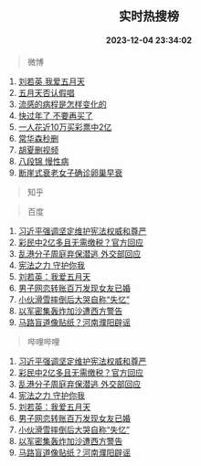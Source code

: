<div align="center"><h2>实时热搜榜</h2><h4>2023-12-04 23:34:02</h4></div>

> 微博  

1. [刘若英 我爱五月天](https://s.weibo.com/weibo?q=%E5%88%98%E8%8B%A5%E8%8B%B1%20%E6%88%91%E7%88%B1%E4%BA%94%E6%9C%88%E5%A4%A9&t=31&band_rank=1&Refer=top)<br />
2. [五月天否认假唱](https://s.weibo.com/weibo?q=%E4%BA%94%E6%9C%88%E5%A4%A9%E5%90%A6%E8%AE%A4%E5%81%87%E5%94%B1&t=31&band_rank=2&Refer=top)<br />
3. [流感的病程是怎样变化的](https://s.weibo.com/weibo?q=%23%E6%B5%81%E6%84%9F%E7%9A%84%E7%97%85%E7%A8%8B%E6%98%AF%E6%80%8E%E6%A0%B7%E5%8F%98%E5%8C%96%E7%9A%84%23&t=31&band_rank=3&Refer=top)<br />
4. [快过年了 不要再买了](https://s.weibo.com/weibo?q=%E5%BF%AB%E8%BF%87%E5%B9%B4%E4%BA%86%20%E4%B8%8D%E8%A6%81%E5%86%8D%E4%B9%B0%E4%BA%86&t=31&band_rank=4&Refer=top)<br />
5. [一人花近10万买彩票中2亿](https://s.weibo.com/weibo?q=%23%E4%B8%80%E4%BA%BA%E8%8A%B1%E8%BF%9110%E4%B8%87%E4%B9%B0%E5%BD%A9%E7%A5%A8%E4%B8%AD2%E4%BA%BF%23&t=31&band_rank=5&Refer=top)<br />
6. [常华森秒删](https://s.weibo.com/weibo?q=%23%E5%B8%B8%E5%8D%8E%E6%A3%AE%E7%A7%92%E5%88%A0%23&t=31&band_rank=6&Refer=top)<br />
7. [胡夏删视频](https://s.weibo.com/weibo?q=%E8%83%A1%E5%A4%8F%E5%88%A0%E8%A7%86%E9%A2%91&t=31&band_rank=7&Refer=top)<br />
8. [八段锦 慢性病](https://s.weibo.com/weibo?q=%E5%85%AB%E6%AE%B5%E9%94%A6%20%E6%85%A2%E6%80%A7%E7%97%85&t=31&band_rank=8&Refer=top)<br />
9. [断崖式衰老女子确诊卵巢早衰](https://s.weibo.com/weibo?q=%23%E6%96%AD%E5%B4%96%E5%BC%8F%E8%A1%B0%E8%80%81%E5%A5%B3%E5%AD%90%E7%A1%AE%E8%AF%8A%E5%8D%B5%E5%B7%A2%E6%97%A9%E8%A1%B0%23&t=31&band_rank=9&Refer=top)<br />

> 知乎  


> 百度  

1. [习近平强调坚定维护宪法权威和尊严](https://www.baidu.com/s?wd=%E4%B9%A0%E8%BF%91%E5%B9%B3%E5%BC%BA%E8%B0%83%E5%9D%9A%E5%AE%9A%E7%BB%B4%E6%8A%A4%E5%AE%AA%E6%B3%95%E6%9D%83%E5%A8%81%E5%92%8C%E5%B0%8A%E4%B8%A5&sa=fyb_news&rsv_dl=fyb_news)<br />
2. [彩民中2亿多且无需缴税？官方回应](https://www.baidu.com/s?wd=%E5%BD%A9%E6%B0%91%E4%B8%AD2%E4%BA%BF%E5%A4%9A%E4%B8%94%E6%97%A0%E9%9C%80%E7%BC%B4%E7%A8%8E%EF%BC%9F%E5%AE%98%E6%96%B9%E5%9B%9E%E5%BA%94&sa=fyb_news&rsv_dl=fyb_news)<br />
3. [乱港分子周庭弃保潜逃 外交部回应](https://www.baidu.com/s?wd=%E4%B9%B1%E6%B8%AF%E5%88%86%E5%AD%90%E5%91%A8%E5%BA%AD%E5%BC%83%E4%BF%9D%E6%BD%9C%E9%80%83+%E5%A4%96%E4%BA%A4%E9%83%A8%E5%9B%9E%E5%BA%94&sa=fyb_news&rsv_dl=fyb_news)<br />
4. [宪法之力 守护你我](https://www.baidu.com/s?wd=%E5%AE%AA%E6%B3%95%E4%B9%8B%E5%8A%9B+%E5%AE%88%E6%8A%A4%E4%BD%A0%E6%88%91&sa=fyb_news&rsv_dl=fyb_news)<br />
5. [刘若英：我爱五月天](https://www.baidu.com/s?wd=%E5%88%98%E8%8B%A5%E8%8B%B1%EF%BC%9A%E6%88%91%E7%88%B1%E4%BA%94%E6%9C%88%E5%A4%A9&sa=fyb_news&rsv_dl=fyb_news)<br />
6. [男子网恋转账百万发现女友已婚](https://www.baidu.com/s?wd=%E7%94%B7%E5%AD%90%E7%BD%91%E6%81%8B%E8%BD%AC%E8%B4%A6%E7%99%BE%E4%B8%87%E5%8F%91%E7%8E%B0%E5%A5%B3%E5%8F%8B%E5%B7%B2%E5%A9%9A&sa=fyb_news&rsv_dl=fyb_news)<br />
7. [小伙滑雪摔倒后大哭自称“失忆”](https://www.baidu.com/s?wd=%E5%B0%8F%E4%BC%99%E6%BB%91%E9%9B%AA%E6%91%94%E5%80%92%E5%90%8E%E5%A4%A7%E5%93%AD%E8%87%AA%E7%A7%B0%E2%80%9C%E5%A4%B1%E5%BF%86%E2%80%9D&sa=fyb_news&rsv_dl=fyb_news)<br />
8. [以军密集轰炸加沙遭西方警告](https://www.baidu.com/s?wd=%E4%BB%A5%E5%86%9B%E5%AF%86%E9%9B%86%E8%BD%B0%E7%82%B8%E5%8A%A0%E6%B2%99%E9%81%AD%E8%A5%BF%E6%96%B9%E8%AD%A6%E5%91%8A&sa=fyb_news&rsv_dl=fyb_news)<br />
9. [马路盲道像贴纸？河南濮阳辟谣](https://www.baidu.com/s?wd=%E9%A9%AC%E8%B7%AF%E7%9B%B2%E9%81%93%E5%83%8F%E8%B4%B4%E7%BA%B8%EF%BC%9F%E6%B2%B3%E5%8D%97%E6%BF%AE%E9%98%B3%E8%BE%9F%E8%B0%A3&sa=fyb_news&rsv_dl=fyb_news)<br />

> 哔哩哔哩  

1. [习近平强调坚定维护宪法权威和尊严](https://www.baidu.com/s?wd=%E4%B9%A0%E8%BF%91%E5%B9%B3%E5%BC%BA%E8%B0%83%E5%9D%9A%E5%AE%9A%E7%BB%B4%E6%8A%A4%E5%AE%AA%E6%B3%95%E6%9D%83%E5%A8%81%E5%92%8C%E5%B0%8A%E4%B8%A5&sa=fyb_news&rsv_dl=fyb_news)<br />
2. [彩民中2亿多且无需缴税？官方回应](https://www.baidu.com/s?wd=%E5%BD%A9%E6%B0%91%E4%B8%AD2%E4%BA%BF%E5%A4%9A%E4%B8%94%E6%97%A0%E9%9C%80%E7%BC%B4%E7%A8%8E%EF%BC%9F%E5%AE%98%E6%96%B9%E5%9B%9E%E5%BA%94&sa=fyb_news&rsv_dl=fyb_news)<br />
3. [乱港分子周庭弃保潜逃 外交部回应](https://www.baidu.com/s?wd=%E4%B9%B1%E6%B8%AF%E5%88%86%E5%AD%90%E5%91%A8%E5%BA%AD%E5%BC%83%E4%BF%9D%E6%BD%9C%E9%80%83+%E5%A4%96%E4%BA%A4%E9%83%A8%E5%9B%9E%E5%BA%94&sa=fyb_news&rsv_dl=fyb_news)<br />
4. [宪法之力 守护你我](https://www.baidu.com/s?wd=%E5%AE%AA%E6%B3%95%E4%B9%8B%E5%8A%9B+%E5%AE%88%E6%8A%A4%E4%BD%A0%E6%88%91&sa=fyb_news&rsv_dl=fyb_news)<br />
5. [刘若英：我爱五月天](https://www.baidu.com/s?wd=%E5%88%98%E8%8B%A5%E8%8B%B1%EF%BC%9A%E6%88%91%E7%88%B1%E4%BA%94%E6%9C%88%E5%A4%A9&sa=fyb_news&rsv_dl=fyb_news)<br />
6. [男子网恋转账百万发现女友已婚](https://www.baidu.com/s?wd=%E7%94%B7%E5%AD%90%E7%BD%91%E6%81%8B%E8%BD%AC%E8%B4%A6%E7%99%BE%E4%B8%87%E5%8F%91%E7%8E%B0%E5%A5%B3%E5%8F%8B%E5%B7%B2%E5%A9%9A&sa=fyb_news&rsv_dl=fyb_news)<br />
7. [小伙滑雪摔倒后大哭自称“失忆”](https://www.baidu.com/s?wd=%E5%B0%8F%E4%BC%99%E6%BB%91%E9%9B%AA%E6%91%94%E5%80%92%E5%90%8E%E5%A4%A7%E5%93%AD%E8%87%AA%E7%A7%B0%E2%80%9C%E5%A4%B1%E5%BF%86%E2%80%9D&sa=fyb_news&rsv_dl=fyb_news)<br />
8. [以军密集轰炸加沙遭西方警告](https://www.baidu.com/s?wd=%E4%BB%A5%E5%86%9B%E5%AF%86%E9%9B%86%E8%BD%B0%E7%82%B8%E5%8A%A0%E6%B2%99%E9%81%AD%E8%A5%BF%E6%96%B9%E8%AD%A6%E5%91%8A&sa=fyb_news&rsv_dl=fyb_news)<br />
9. [马路盲道像贴纸？河南濮阳辟谣](https://www.baidu.com/s?wd=%E9%A9%AC%E8%B7%AF%E7%9B%B2%E9%81%93%E5%83%8F%E8%B4%B4%E7%BA%B8%EF%BC%9F%E6%B2%B3%E5%8D%97%E6%BF%AE%E9%98%B3%E8%BE%9F%E8%B0%A3&sa=fyb_news&rsv_dl=fyb_news)<br />
